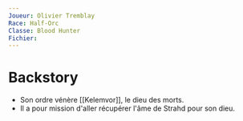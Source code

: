 ```yaml
---
Joueur: Olivier Tremblay
Race: Half-Orc
Classe: Blood Hunter
Fichier:
---
```

# Backstory
- Son ordre vénère [[Kelemvor]], le dieu des morts.
- Il a pour mission d'aller récupérer l'âme de Strahd pour son dieu.



